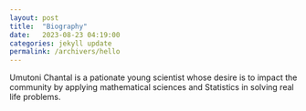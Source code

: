 ```yaml
---
layout: post
title:  "Biography"
date:   2023-08-23 04:19:00
categories: jekyll update
permalink: /archivers/hello
---
```


Umutoni Chantal  is a pationate young scientist whose desire is to impact the community by applying mathematical sciences and Statistics in solving real life problems. 
